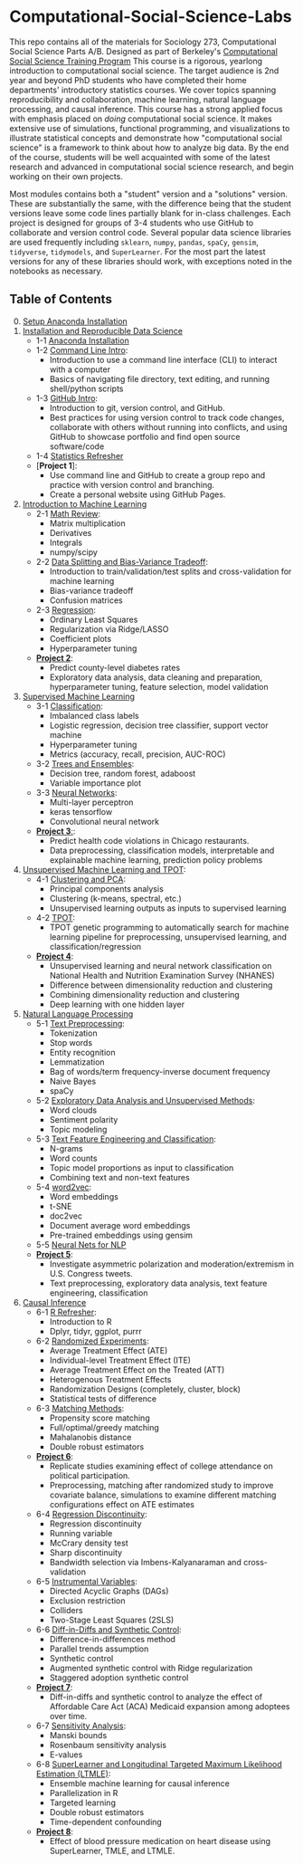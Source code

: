 # Computational-Social-Science-Labs

This repo contains all of the materials for Sociology 273, Computational Social Science Parts A/B. Designed as part of Berkeley's [Computational Social Science Training Program](https://bids.berkeley.edu/research/computational-social-science-training-program#:~:text=The%20UC%20Berkeley%20Computational%20Social,%2C%20social%20welfare%2C%20and%20sociology.) This course is a rigorous, yearlong introduction to computational social science. The target audience is 2nd year and beyond PhD students who have completed their home departments' introductory statistics courses. We cover topics spanning reproducibility and collaboration, machine learning, natural language processing, and causal inference. This course has a strong applied focus with emphasis placed on *doing* computational social science. It makes extensive use of simulations, functional programming, and visualizations to illustrate statistical concepts and demonstrate how "computational social science" is a framework to think about how to analyze big data. By the end of the course, students will be well acquainted with some of the latest research and advanced in computational social science research, and begin working on their own projects.

Most modules contains both a "student" version and a "solutions" version. These are substantially the same, with the difference being that the student versions leave some code lines partially blank for in-class challenges. Each project is designed for groups of 3-4 students who use GitHub to collaborate and version control code. Several popular data science libraries are used frequently including `sklearn`, `numpy`, `pandas`, `spaCy`, `gensim`, `tidyverse`, `tidymodels`, and `SuperLearner`. For the most part the latest versions for any of these libraries should work, with exceptions noted in the notebooks as necessary. 

## Table of Contents

0. [Setup Anaconda Installation](https://github.com/dlab-berkeley/Computational-Social-Science-Training-Program/blob/master/Reproducible%20Data%20Science/Anaconda%20Installation%20Guide.ipynb)
1. [Installation and Reproducible Data Science](https://github.com/dlab-berkeley/Computational-Social-Science-Training-Program/tree/master/1%20Installation%20and%20Reproducible%20Data%20Science)
    - 1-1 [Anaconda Installation](https://github.com/dlab-berkeley/Computational-Social-Science-Training-Program/blob/master/1%20Installation%20and%20Reproducible%20Data%20Science/1-1%20Anaconda%20Installation.ipynb)
    - 1-2 [Command Line Intro](https://github.com/dlab-berkeley/Computational-Social-Science-Training-Program/blob/master/1%20Installation%20and%20Reproducible%20Data%20Science/1-2%20Command%20Line%20Intro.md): 
        - Introduction to use a command line interface (CLI) to interact with a computer
        - Basics of navigating file directory, text editing, and running shell/python scripts
    - 1-3 [GitHub Intro](https://github.com/dlab-berkeley/Computational-Social-Science-Training-Program/blob/master/1%20Installation%20and%20Reproducible%20Data%20Science/1-3%20GitHub%20Intro.md): 
        - Introduction to git, version control, and GitHub.
        - Best practices for using version control to track code changes, collaborate with others without running into conflicts, and using GitHub to showcase portfolio and find open source software/code
    - 1-4 [Statistics Refresher](https://github.com/dlab-berkeley/Computational-Social-Science-Training-Program/blob/master/1%20Installation%20and%20Reproducible%20Data%20Science/1-4%20Statistics%20Refresher%20%5BStudents%5D.ipynb)
    - [**Project 1**]: 
        - Use command line and GitHub to create a group repo and practice with version control and branching. 
        - Create a personal website using GitHub Pages.
2. [Introduction to Machine Learning](https://github.com/dlab-berkeley/Computational-Social-Science-Training-Program/tree/master/2%20Introduction%20to%20Machine%20Learning)  
    - 2-1 [Math Review](https://github.com/dlab-berkeley/Computational-Social-Science-Training-Program/tree/master/2%20Introduction%20to%20Machine%20Learning/2-1%20Math%20Review): 
        - Matrix multiplication
        - Derivatives
        - Integrals 
        - numpy/scipy
    - 2-2 [Data Splitting and Bias-Variance Tradeoff](https://github.com/dlab-berkeley/Computational-Social-Science-Training-Program/tree/master/2%20Introduction%20to%20Machine%20Learning/2-2%20Data%20Splitting%20and%20Bias-Variance%20Tradeoff): 
        - Introduction to train/validation/test splits and cross-validation for machine learning
        - Bias-variance tradeoff
        - Confusion matrices
    - 2-3 [Regression](https://github.com/dlab-berkeley/Computational-Social-Science-Training-Program/tree/master/2%20Introduction%20to%20Machine%20Learning/2-3%20Regression): 
        - Ordinary Least Squares
        - Regularization via Ridge/LASSO
        - Coefficient plots
        - Hyperparameter tuning
    - [**Project 2**](https://github.com/dlab-berkeley/Computational-Social-Science-Training-Program/tree/master/Projects/Project%202): 
        - Predict county-level diabetes rates
        - Exploratory data analysis, data cleaning and preparation, hyperparameter tuning, feature selection, model validation
3. [Supervised Machine Learning](https://github.com/dlab-berkeley/Computational-Social-Science-Training-Program/tree/master/3%20Supervised%20Machine%20Learning)
    - 3-1 [Classification](https://github.com/dlab-berkeley/Computational-Social-Science-Training-Program/tree/master/3%20Supervised%20Machine%20Learning/3-1%20Classification): 
        - Imbalanced class labels
        - Logistic regression, decision tree classifier, support vector machine
        - Hyperparameter tuning 
        - Metrics (accuracy, recall, precision, AUC-ROC)
    - 3-2 [Trees and Ensembles](https://github.com/dlab-berkeley/Computational-Social-Science-Training-Program/tree/master/3%20Supervised%20Machine%20Learning/3-2%20Trees%20and%20Ensembles): 
        - Decision tree, random forest, adaboost
        - Variable importance plot
    - 3-3 [Neural Networks](https://github.com/dlab-berkeley/Computational-Social-Science-Training-Program/tree/master/3%20Supervised%20Machine%20Learning/3-3%20Neural%20Networks): 
        - Multi-layer perceptron
        - keras tensorflow
        - Convolutional neural network
    - [**Project 3**:](https://github.com/dlab-berkeley/Computational-Social-Science-Training-Program/tree/master/Projects/Project%203): 
        - Predict health code violations in Chicago restaurants. 
        - Data preprocessing, classification models, interpretable and explainable machine learning, prediction policy problems
4. [Unsupervised Machine Learning and TPOT](https://github.com/dlab-berkeley/Computational-Social-Science-Training-Program/tree/master/4%20Unsupervised%20Machine%20Learning%20and%20TPOT): 
    - 4-1 [Clustering and PCA](https://github.com/dlab-berkeley/Computational-Social-Science-Training-Program/tree/master/4%20Unsupervised%20Machine%20Learning%20and%20TPOT/4-1%20Clustering%20and%20PCA): 
        - Principal components analysis
        - Clustering (k-means, spectral, etc.)
        - Unsupervised learning outputs as inputs to supervised learning
    - 4-2 [TPOT](https://github.com/dlab-berkeley/Computational-Social-Science-Training-Program/tree/master/4%20Unsupervised%20Machine%20Learning%20and%20TPOT/4-2%20TPOT): 
        - TPOT genetic programming to automatically search for machine learning pipeline for preprocessing, unsupervised learning, and classification/regression 
    - [**Project 4**](https://github.com/dlab-berkeley/Computational-Social-Science-Training-Program/tree/master/Projects/Project%204): 
        - Unsupervised learning and neural network classification on National Health and Nutrition Examination Survey (NHANES)
        - Difference between dimensionality reduction and clustering
        - Combining dimensionality reduction and clustering
        - Deep learning with one hidden layer 
5. [Natural Language Processing](https://github.com/dlab-berkeley/Computational-Social-Science-Training-Program/tree/master/5%20Natural%20Language%20Processing)
    - 5-1 [Text Preprocessing](https://github.com/dlab-berkeley/Computational-Social-Science-Training-Program/tree/master/5%20Natural%20Language%20Processing/5-1%20Text%20Preprocessing): 
        - Tokenization
        - Stop words
        - Entity recognition
        - Lemmatization 
        - Bag of words/term frequency-inverse document frequency
        - Naive Bayes 
        - spaCy
    - 5-2 [Exploratory Data Analysis and Unsupervised Methods](https://github.com/dlab-berkeley/Computational-Social-Science-Training-Program/tree/master/5%20Natural%20Language%20Processing/5-2%20Exploratory%20and%20Unsupervised%20Methods): 
        - Word clouds
        - Sentiment polarity
        - Topic modeling
    - 5-3 [Text Feature Engineering and Classification](https://github.com/dlab-berkeley/Computational-Social-Science-Training-Program/tree/master/5%20Natural%20Language%20Processing/5-3%20Text%20Feature%20Engineering%20and%20Classification): 
        - N-grams
        - Word counts
        - Topic model proportions as input to classification
        - Combining text and non-text features
    - 5-4 [word2vec](https://github.com/dlab-berkeley/Computational-Social-Science-Training-Program/tree/master/5%20Natural%20Language%20Processing/5-4%20word2vec): 
        - Word embeddings
        - t-SNE
        - doc2vec
        - Document average word embeddings
        - Pre-trained embeddings using gensim
    - 5-5 [Neural Nets for NLP](https://github.com/dlab-berkeley/Computational-Social-Science-Training-Program/tree/master/5%20Natural%20Language%20Processing/5-5%20Neural%20Nets%20for%20NLP)    
    - [**Project 5**](https://github.com/dlab-berkeley/Computational-Social-Science-Training-Program/tree/master/Projects/Project%205): 
        - Investigate asymmetric polarization and moderation/extremism in U.S. Congress tweets. 
        - Text preprocessing, exploratory data analysis, text feature engineering, classification
6. [Causal Inference](https://github.com/dlab-berkeley/Computational-Social-Science-Training-Program/tree/master/6%20Causal%20Inference)
    - 6-1 [R Refresher](https://github.com/dlab-berkeley/Computational-Social-Science-Training-Program/tree/master/6%20Causal%20Inference/6-1%20R%20Refresher): 
        - Introduction to R
        - Dplyr, tidyr, ggplot, purrr
    - 6-2 [Randomized Experiments](https://github.com/dlab-berkeley/Computational-Social-Science-Training-Program/tree/master/6%20Causal%20Inference/6-2%20Randomized%20Experiments): 
        - Average Treatment Effect (ATE)
        - Individual-level Treatment Effect (ITE)
        - Average Treatment Effect on the Treated (ATT)
        - Heterogenous Treatment Effects
        - Randomization Designs (completely, cluster, block)
        - Statistical tests of difference
    - 6-3 [Matching Methods](https://github.com/dlab-berkeley/Computational-Social-Science-Training-Program/tree/master/6%20Causal%20Inference/6-3%20Matching%20Methods): 
        - Propensity score matching
        - Full/optimal/greedy matching
        - Mahalanobis distance
        - Double robust estimators
    - [**Project 6**](https://github.com/dlab-berkeley/Computational-Social-Science-Training-Program/tree/master/Projects/Project%206): 
        - Replicate studies examining effect of college attendance on political participation. 
        - Preprocessing, matching after randomized study to improve covariate balance, simulations to examine different matching configurations effect on ATE estimates
    - 6-4 [Regression Discontinuity](https://github.com/dlab-berkeley/Computational-Social-Science-Training-Program/tree/master/6%20Causal%20Inference/6-4%20Regression%20Discontinuity): 
        - Regression discontinuity
        - Running variable
        - McCrary density test
        - Sharp discontinuity
        - Bandwidth selection via Imbens-Kalyanaraman and cross-validation
    - 6-5 [Instrumental Variables](https://github.com/dlab-berkeley/Computational-Social-Science-Training-Program/tree/master/6%20Causal%20Inference/6-5%20Instrumental%20Variables): 
        - Directed Acyclic Graphs (DAGs)
        - Exclusion restriction
        - Colliders
        - Two-Stage Least Squares (2SLS)
    - 6-6 [Diff-in-Diffs and Synthetic Control](https://github.com/dlab-berkeley/Computational-Social-Science-Training-Program/tree/master/6%20Causal%20Inference/6-6%20Diff%20in%20Diffs%20and%20Synthetic%20Control): 
        - Difference-in-differences method
        - Parallel trends assumption
        - Synthetic control 
        - Augmented synthetic control with Ridge regularization
        - Staggered adoption synthetic control
    - [**Project 7**](https://github.com/dlab-berkeley/Computational-Social-Science-Training-Program/tree/master/Projects/Project%207): 
        - Diff-in-diffs and synthetic control to analyze the effect of Affordable Care Act (ACA) Medicaid expansion among adoptees over time.
    - 6-7 [Sensitivity Analysis](https://github.com/dlab-berkeley/Computational-Social-Science-Training-Program/tree/master/6%20Causal%20Inference/6-7%20Sensitivity%20Analysis): 
        - Manski bounds
        - Rosenbaum sensitivity analysis
        - E-values
    - 6-8 [SuperLearner and Longitudinal Targeted Maximum Likelihood Estimation (LTMLE)](https://github.com/dlab-berkeley/Computational-Social-Science-Training-Program/tree/master/6%20Causal%20Inference/6-8%20SuperLearner%20and%20LTMLE): 
        - Ensemble machine learning for causal inference
        - Parallelization in R
        - Targeted learning
        - Double robust estimators
        - Time-dependent confounding
    - [**Project 8**](https://github.com/dlab-berkeley/Computational-Social-Science-Training-Program/tree/master/Projects/Project%208): 
        - Effect of blood pressure medication on heart disease using SuperLearner, TMLE, and LTMLE.
